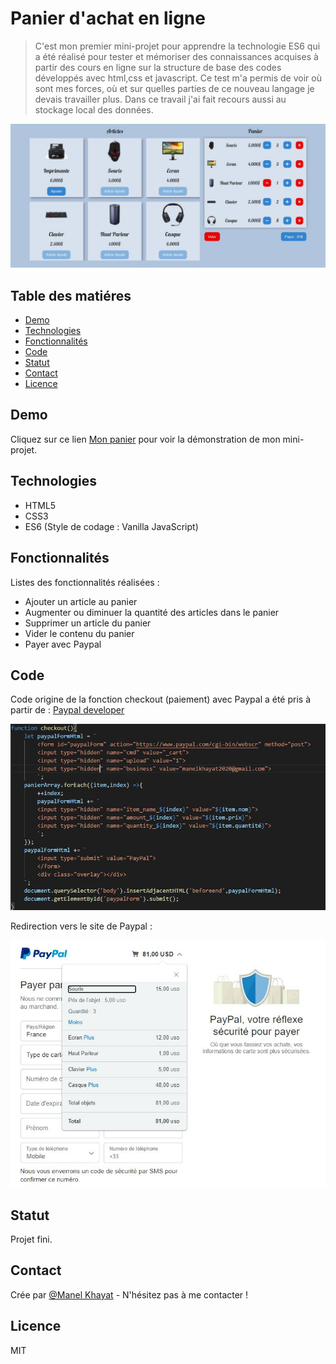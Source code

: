 # Panier d'achat en ligne
> C'est mon premier mini-projet pour apprendre la technologie ES6 qui a été réalisé pour tester et mémoriser des connaissances acquises à partir des cours en ligne sur la structure de base des codes développés avec html,css et javascript. Ce test m'a permis de voir où sont mes forces, où et sur quelles parties de ce nouveau langage je devais travailler plus.
Dans ce travail j'ai fait recours aussi au stockage local des données.

![Example screenshot](./img/produits/Capture.JPG)


## Table des matiéres
* [Demo](#demo)
* [Technologies](#technologies)
* [Fonctionnalités](#fonctionnalités)
* [Code](#ode)
* [Statut](#statut)
* [Contact](#contact)
* [Licence](#Licence)

## Demo
Cliquez sur ce lien [Mon panier](https://manelkhayat.github.io/Panier_ES6/) pour voir la démonstration de mon mini-projet.

## Technologies
* HTML5 
* CSS3
* ES6 (Style de codage : Vanilla JavaScript)

## Fonctionnalités
Listes des fonctionnalités réalisées : 
* Ajouter un article au panier
* Augmenter ou diminuer la quantité des articles dans le panier
* Supprimer un article du panier
* Vider le contenu du panier
* Payer avec Paypal 

## Code
Code origine de la fonction checkout (paiement) avec Paypal a été pris à partir de : [Paypal developer](https://developer.paypal.com/docs/paypal-payments-standard/integration-guide/cart-upload/#implement-the-cart-upload-command)

![Example screenshot](./img/produits/Paypal.JPG)

Redirection vers le site de Paypal :

![Example screenshot](./img/produits/Paypal1.JPG)

## Statut
Projet fini.

## Contact
Crée par [@Manel Khayat](https://www.linkedin.cn/in/manel-khayat-413b91184/) - N'hésitez pas à me contacter !

## Licence
MIT

